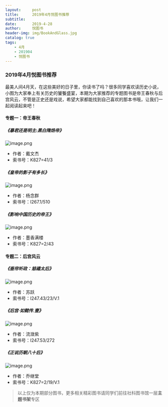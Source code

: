 ```yaml
---
layout:     post
title:      2019年4月悦图书推荐
subtitle:
date:       2019-4-28
author:     悦图书
header-img: img/BookAndGlass.jpg
catalog: true
tags:
    - 4月
    - 201904
    - 悦图书
---
```




### 2019年4月悦图书推荐

最美人间4月天，在这些美好的日子里，你读书了吗？很多同学喜欢读历史小说，小图为大家奉上有关历史的饕餮盛宴，本期为大家推荐的专题图书是帝王春秋与后宫风云，不管是正史还是戏说，希望大家都能找到自己喜欢的那本书哦，让我们一起阅读起来吧！

#### 专题一：帝王春秋

##### 《暴君还是明主:黑白隋炀帝》


![image.png](https://z4a.net/images/2019/04/28/-.png)




- 作者：戴文杰
- 索书号：K827=41/3

##### 《皇帝的影子有多长》

![image.png](https://z4a.net/images/2019/04/28/649d75e7b906377838dc5bc85ea4681e.png)





- 作者：杨念群
- 索书号：I267.1/510


##### 《影响中国历史的帝王》

![image.png](https://z4a.net/images/2019/04/28/377e069c1d23f1276f76da65aa788ef9.png)




- 作者：墨香满楼
- 索书号：K827=2/43


#### 专题二：后宫风云


##### 《垂帘听政：慈禧太后》


![image.png](https://z4a.net/images/2019/04/28/-c003f5d849ba498d.png)




- 作者：苏跃
- 索书号：I247.43/23/V.1


##### 《后宫·如懿传.壹》


![image.png](https://z4a.net/images/2019/04/28/-46efc0e3f50ab3f3.png)





- 作者：流潋紫
- 索书号：I247.53/272



##### 《正说历朝八十后》

![image.png](https://z4a.net/images/2019/04/28/6deb8b7fae97abf3fd7b3b1dc27a98d3.jpg)




- 作者：乔继堂
- 索书号：K827=2/19/V.1

> 以上仅为本期部分图书，更多相关精彩图书请同学们前往社科图书馆一层**主题书架**专区




